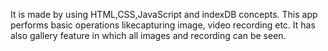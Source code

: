 It is made by using HTML,CSS,JavaScript and indexDB concepts.
This app performs basic operations likecapturing image, video recording etc.
It has also gallery feature in which all images and recording can be seen. 
